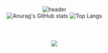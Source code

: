 <div align="center">
  
  ![header](https://capsule-render.vercel.app/api?type=waving&color=auto&height=300&section=header&text=PKWESST&fontSize=90)
  <br>
  ![Anurag's GitHub stats](https://github-readme-stats.vercel.app/api?username=pkwesst&show_icons=true&theme=graywhite)
  ![Top Langs](https://github-readme-stats.vercel.app/api/top-langs/?username=pkwesst&theme=graywhite)
  <br>
  <h1></h1>
  <br>
  <a href="https://mail.google.com/mail/?view=cm&amp;fs=1&amp;to=pkwesst@gmail.com" target="_blank"><img src="https://img.shields.io/badge/pkwesst@gmail.com-red?style=for-the-badge&logo=Gmail&logoColor=white"/></a>

</div>
